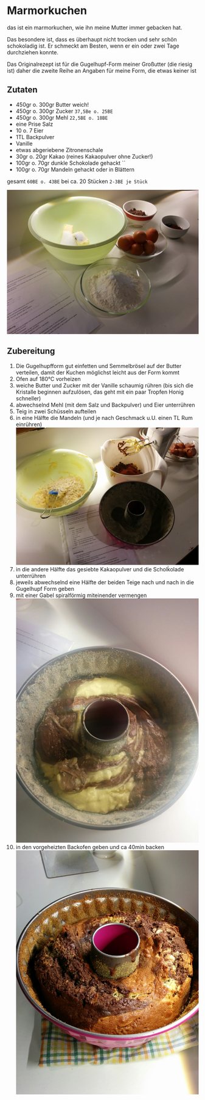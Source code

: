 # Marmorkuchen

das ist ein marmorkuchen, wie ihn meine Mutter immer gebacken hat.

Das besondere ist, dass es überhaupt nicht trocken und sehr schön schokoladig ist. Er schmeckt 
am Besten, wenn er ein oder zwei Tage durchziehen konnte.

Das Originalrezept ist für die Gugelhupf-Form meiner Großutter (die riesig ist) daher die zweite Reihe an Angaben 
für meine Form, die etwas keiner ist 

## Zutaten

- 450gr o. 300gr Butter weich!
- 450gr o. 300gr Zucker `37,5Be o. 25BE`
- 450gr o. 300gr Mehl `22,5BE o. 18BE`
- eine Prise Salz
- 10 o. 7 Eier
- 1TL Backpulver
- Vanille
- etwas abgeriebene Zitronenschale
- 30gr o. 20gr Kakao (reines Kakaopulver ohne Zucker!)
- 100gr o. 70gr dunkle Schokolade gehackt ``
- 100gr o. 70gr Mandeln gehackt oder in Blättern

gesamt `60BE o. 43BE` bei ca. 20 Stücken `2-3BE je Stück`

![Zutaten](Marmorkuchen/01_vorbereitung.jpg)

## Zubereitung

1. Die Gugelhupfform gut einfetten und Semmelbrösel auf der Butter verteilen, damit der Kuchen möglichst leicht 
  aus der Form kommt 
1. Ofen auf 180°C vorheizen
1. weiche Butter und Zucker mit der Vanille schaumig rühren (bis sich die Kristalle beginnen aufzulösen,
  das geht mit ein paar Tropfen Honig schneller)
1. abwechselnd Mehl (mit dem Salz und Backpulver) und Eier unterrühren
1. Teig in zwei Schüsseln aufteilen
1. in eine Hälfte die Mandeln (und je nach Geschmack u.U. einen TL Rum einrühren)
  ![aufgeteilter Teig](Marmorkuchen/02_zwischenschritt.jpg)
1. in die andere Hälfte das gesiebte Kakaopulver und die Scholḱolade unterrühren
1. jeweils abwechselnd eine Hälfte der beiden Teige nach und nach in die Gugelhupf Form geben
1. mit einer Gabel spiralförmig miteinender vermengen
  ![vermengter Teig](Marmorkuchen/03_backen.jpg)
1. in den vorgeheizten Backofen geben und ca 40min backen
  ![nach dem Backen](Marmorkuchen/04_nach_dem_backen.jpg)
